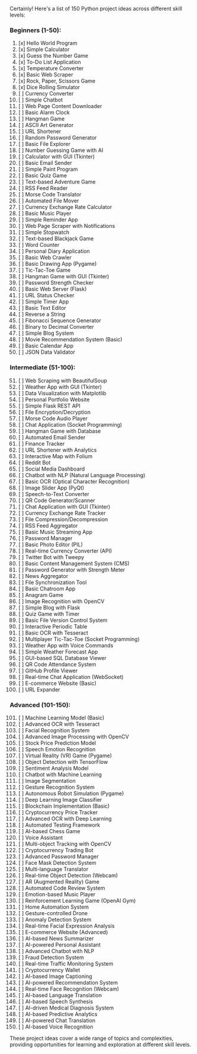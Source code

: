 Certainly! Here's a list of 150 Python project ideas across different skill levels:

### Beginners (1-50):

1.  [x] Hello World Program 
2.  [x] Simple Calculator 
3.  [x] Guess the Number Game
4.  [x] To-Do List Application
5.  [x] Temperature Converter
6.  [x] Basic Web Scraper
7.  [x] Rock, Paper, Scissors Game
8.  [x] Dice Rolling Simulator
9.  [ ] Currency Converter
10. [ ] Simple Chatbot
11. [ ] Web Page Content Downloader
12. [ ] Basic Alarm Clock
13. [ ] Hangman Game
14. [ ] ASCII Art Generator
15. [ ] URL Shortener
16. [ ] Random Password Generator
17. [ ] Basic File Explorer
18. [ ] Number Guessing Game with AI
19. [ ] Calculator with GUI (Tkinter)
20. [ ] Basic Email Sender
21. [ ] Simple Paint Program
22. [ ] Basic Quiz Game
23. [ ] Text-based Adventure Game
24. [ ] RSS Feed Reader
25. [ ] Morse Code Translator
26. [ ] Automated File Mover
27. [ ] Currency Exchange Rate Calculator
28. [ ] Basic Music Player
29. [ ] Simple Reminder App
30. [ ] Web Page Scraper with Notifications
31. [ ] Simple Stopwatch
32. [ ] Text-based Blackjack Game
33. [ ] Word Counter
34. [ ] Personal Diary Application
35. [ ] Basic Web Crawler
36. [ ] Basic Drawing App (Pygame)
37. [ ] Tic-Tac-Toe Game
38. [ ] Hangman Game with GUI (Tkinter)
39. [ ] Password Strength Checker
40. [ ] Basic Web Server (Flask)
41. [ ] URL Status Checker
42. [ ] Simple Timer App
43. [ ] Basic Text Editor
44. [ ] Reverse a String
45. [ ] Fibonacci Sequence Generator
46. [ ] Binary to Decimal Converter
47. [ ] Simple Blog System
48. [ ] Movie Recommendation System (Basic)
49. [ ] Basic Calendar App
50. [ ] JSON Data Validator
### Intermediate (51-100):

51. [ ] Web Scraping with BeautifulSoup
52. [ ] Weather App with GUI (Tkinter)
53. [ ] Data Visualization with Matplotlib
54. [ ] Personal Portfolio Website
55. [ ] Simple Flask REST API
56. [ ] File Encryption/Decryption
57. [ ] Morse Code Audio Player
58. [ ] Chat Application (Socket Programming)
59. [ ] Hangman Game with Database
60. [ ] Automated Email Sender
61. [ ] Finance Tracker
62. [ ] URL Shortener with Analytics
63. [ ] Interactive Map with Folium
64. [ ] Reddit Bot
65. [ ] Social Media Dashboard
66. [ ] Chatbot with NLP (Natural Language Processing)
67. [ ] Basic OCR (Optical Character Recognition)
68. [ ] Image Slider App (PyQt)
69. [ ] Speech-to-Text Converter
70. [ ] QR Code Generator/Scanner
71. [ ] Chat Application with GUI (Tkinter)
72. [ ] Currency Exchange Rate Tracker
73. [ ] File Compression/Decompression
74. [ ] RSS Feed Aggregator
75. [ ] Basic Music Streaming App
76. [ ] Password Manager
77. [ ] Basic Photo Editor (PIL)
78. [ ] Real-time Currency Converter (API)
79. [ ] Twitter Bot with Tweepy
80. [ ] Basic Content Management System (CMS)
81. [ ] Password Generator with Strength Meter
82. [ ] News Aggregator
83. [ ] File Synchronization Tool
84. [ ] Basic Chatroom App
85. [ ] Anagram Game
86. [ ] Image Recognition with OpenCV
87. [ ] Simple Blog with Flask
88. [ ] Quiz Game with Timer
89. [ ] Basic File Version Control System
90. [ ] Interactive Periodic Table
91. [ ] Basic OCR with Tesseract
92. [ ] Multiplayer Tic-Tac-Toe (Socket Programming)
93. [ ] Weather App with Voice Commands
94. [ ] Simple Weather Forecast App
95. [ ] GUI-based SQL Database Viewer
96. [ ] QR Code Attendance System
97. [ ] GitHub Profile Viewer
98. [ ] Real-time Chat Application (WebSocket)
99. [ ] E-commerce Website (Basic)
100. [ ] URL Expander

### Advanced (101-150):

101. [ ] Machine Learning Model (Basic)
102. [ ] Advanced OCR with Tesseract
103. [ ] Facial Recognition System
104. [ ] Advanced Image Processing with OpenCV
105. [ ] Stock Price Prediction Model
106. [ ] Speech Emotion Recognition
107. [ ] Virtual Reality (VR) Game (Pygame)
108. [ ] Object Detection with TensorFlow
109. [ ] Sentiment Analysis Model
110. [ ] Chatbot with Machine Learning
111. [ ] Image Segmentation
112. [ ] Gesture Recognition System
113. [ ] Autonomous Robot Simulation (Pygame)
114. [ ] Deep Learning Image Classifier
115. [ ] Blockchain Implementation (Basic)
116. [ ] Cryptocurrency Price Tracker
117. [ ] Advanced OCR with Deep Learning
118. [ ] Automated Testing Framework
119. [ ] AI-based Chess Game
120. [ ] Voice Assistant
121. [ ] Multi-object Tracking with OpenCV
122. [ ] Cryptocurrency Trading Bot
123. [ ] Advanced Password Manager
124. [ ] Face Mask Detection System
125. [ ] Multi-language Translator
126. [ ] Real-time Object Detection (Webcam)
127. [ ] AR (Augmented Reality) Game
128. [ ] Automated Code Review System
129. [ ] Emotion-based Music Player
130. [ ] Reinforcement Learning Game (OpenAI Gym)
131. [ ] Home Automation System
132. [ ] Gesture-controlled Drone
133. [ ] Anomaly Detection System
134. [ ] Real-time Facial Expression Analysis
135. [ ] E-commerce Website (Advanced)
136. [ ] AI-based News Summarizer
137. [ ] AI-powered Personal Assistant
138. [ ] Advanced Chatbot with NLP
139. [ ] Fraud Detection System
140. [ ] Real-time Traffic Monitoring System
141. [ ] Cryptocurrency Wallet
142. [ ] AI-based Image Captioning
143. [ ] AI-powered Recommendation System
144. [ ] Real-time Face Recognition (Webcam)
145. [ ] AI-based Language Translation
146. [ ] AI-based Speech Synthesis
147. [ ] AI-driven Medical Diagnosis System
148. [ ] AI-based Predictive Analytics
149. [ ] AI-powered Chat Translation
150. [ ] AI-based Voice Recognition

These project ideas cover a wide range of topics and complexities, providing opportunities for learning and exploration at different skill levels.